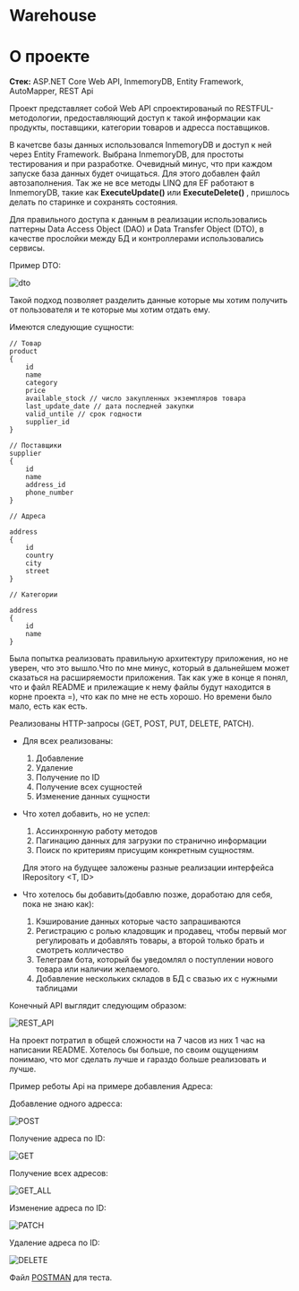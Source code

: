 # Warehouse

# О проекте
**Стек:** ASP.NET Core Web API, InmemoryDB, Entity Framework, AutoMapper, REST Api

Проект представляет собой Web API спроектированый по RESTFUL-методологии, 
предоставляющий доступ к такой информации как продукты, поставщики, категории товаров и адресса поставщиков. 

В качетсве базы данных использовался InmemoryDB и доступ к ней через Entity Framework. Выбрана InmemoryDB, для простоты тестирования и при разработке. Очевидный минус, что при каждом запуске база данных будет очищаться. Для этого добавлен файл автозаполнения. Так же не все методы LINQ для EF работают в InmemoryDB, такие как **ExecuteUpdate()** или **ExecuteDelete()** , пришлось делать по старинке и сохранять состояния.

Для правильного доступа к данным в реализации использовались паттерны Data Access Object (DAO) и Data Transfer Object (DTO), в качестве прослойки между БД и контроллерами использовались сервисы.

Пример DTO:

![dto](./ResourcesReadme/DTO.png)

Такой подход позволяет разделить данные которые мы хотим получить от пользователя и те которые мы хотим отдать ему.


Имеются следующие сущности:
```
// Товар
product
{
    id
    name
    category
    price
    available_stock // число закупленных экземпляров товара
    last_update_date // дата последней закупки
    valid_untile // срок годности
    supplier_id
}
```
```
// Поставщики
supplier
{
    id
    name
    address_id
    phone_number
}
```

```
// Адреса

address 
{
    id
    country
    city
    street
}

```
```
// Категории

address 
{
    id
    name
}

```

Была попытка реализовать правильную архитектуру приложения, но не уверен, что это вышло.Что по мне минус, который в дальнейшем может сказаться на расширяемости приложения. Так как уже в конце я понял, что и файл README и прилежащие к нему файлы будут находится в корне проекта =), что как по мне не есть хорошо.  Но времени было мало, есть как есть.


Реализованы HTTP-запросы (GET, POST, PUT, DELETE, PATCH).

- Для всех реализованы:
    
    1) Добавление
    2) Удаление
    3) Получение по ID
    4) Получение всех сущностей
    5) Изменение данных сущности

- Что хотел добавить, но не успел:
    
    1) Ассинхронную работу методов
    2) Пагинацию данных для загрузки по странично информации
    3) Поиск по критериям присущим конкретным сущностям.
  
    Для этого на будущее заложены разные реализации интерфейса IRepository <T, ID> 

- Что хотелось бы добавить(добавлю позже, доработаю для себя, пока не знаю как):
    1) Кэширование данных которые часто запрашиваются
    2) Регистрацию с ролью кладовщик и продавец, чтобы первый мог регулировать и добавлять товары, а второй только брать и смотреть колличество
    3) Телеграм бота, который бы уведомлял о поступлении нового товара или наличии желаемого.
    4) Добавление нескольких складов в БД с свазью их с нужными таблицами 

Конечный API выглядит следующим образом:

![REST_API](./ResourcesReadme/All_API.png)


На проект потратил в общей сложности на 7 часов из них 1 час на написании README. Хотелось бы больше, по своим ощущениям понимаю, что мог сделать лучше и гараздо больше реализовать и лучше. 

Пример реботы Api на примере добавления Адреса:

Добавление одного адресса:

![POST](./ResourcesReadme/POST.png)

Получение адреса по ID:

![GET](./ResourcesReadme/GetByID.png)

Получение всех адресов:

![GET_ALL](./ResourcesReadme/ALl.png)

Изменение адреса по ID:

![PATCH](./ResourcesReadme/Patch.png)

Удаление адреса по ID:

![DELETE](./ResourcesReadme/Delete.png)

Файл [POSTMAN](./ResourcesReadme/REST_Warehouse.postman_collection.json) для теста.
